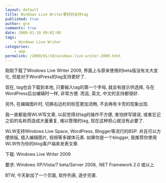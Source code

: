 ```yaml
---
layout: default
title: Windows Live Writer更好的支持tag
published: true
author: gro
comments: true
date: 2009-01-10 09:01:00
tags:
    - Windows Live Writer
categories:
    - app
permalink: /2009/01/10/windows-live-writer-2009.html
---
```

刚刚下载了Windows Live Writer 2009, 界面上与原来使用的beta版没有太大变化, 但是对于WordPress的tag支持更好了.

现在, tag也会下载到本地, 只要输入tag的第一个字母, 就会有提示供选择, 与在WordPress后台编辑时一样, 非常方便. 而且, 英文, 中文的支持都很好.

另外, 在编辑图片时, 切换右边栏的标签更加流畅, 不会再有卡壳的现象出现.

我一直都是用WLW写文章, 以前觉得对tag的操作不方便, 害怕拼写错误, 或者忘记之前的名称而造成大量重复, 难以管理的tag, 现在这种担心就没有必要了.

WLW支持Windows Live Space, WordPress, Blogger等流行的BSP. 并且可以方便排版, 插入编辑图片, 视频等多媒体元素. 如果你是一个blogger, 我推荐你使用WLW作为你的blog客户端来发表文章.

下载: Windows Live Writer 2009

要求: Windows XP/Vista/7 beta/Server 2008, .NET Framework 2.0 或以上

BTW, 今天新加了一个页面, 软件列表, 逐步完善.